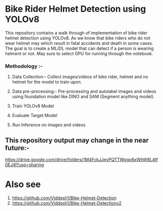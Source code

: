 # Bike Rider Helmet Detection using YOLOv8

This repository contains a walk through of implementation of bike rider helmet detection using YOLOv8. As we know that bike riders who do not wear helmet may which result in fatal accidents and death in some cases. The goal is to create a ML/DL model that can detect if a person is wearing helment or not. May sure to select GPU for running through the notebook.

### Methodology :-
1) Data Collection:- Collect images/videos of bike rider, helmet and no helmet for the model to train upon.

2) Data pre-processing:- Pre-processing and autolabel images and videos using foundation model like DINO and SAM (Segment anything model).

3) Train YOLOv8 Model

4) Evaluate Target Model

5) Run Inference on images and videos

## This repository output may change in the near future:-

https://drive.google.com/drive/folders/1M4FckJJeyPQTTWqgo6xWhW8L4tf0EJ4l?usp=sharing


# Also see
1) https://github.com/Viddesh1/Bike-Helmet-Detection
2) https://github.com/Viddesh1/Bike-Helmet-Detectionv2
